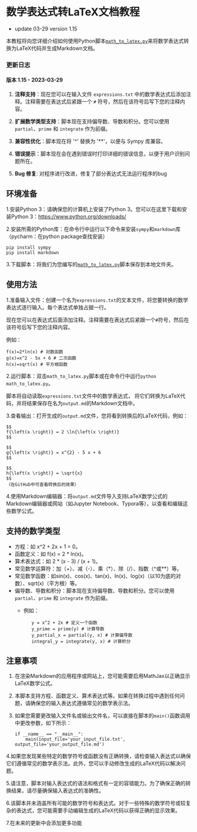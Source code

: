# 数学表达式转LaTeX文档教程

- update 03-29 version 1.15

本教程将向您详细介绍如何使用Python脚本[`math_to_latex.py`](https://github.com/MaomaoYsr/MATH-to-LateX/blob/main/math_to_latex.py)来将数学表达式转换为LaTeX代码并生成Markdown文档。


### 更新日志

#### 版本 1.15 - 2023-03-29
1. **注释支持**：现在您可以在输入文件 `expressions.txt` 中的数学表达式后添加注释。注释需要在表达式后紧跟一个 `#` 符号，然后在该符号后写下您的注释内容。

2. **扩展数学类型支持**：脚本现在支持偏导数、导数和积分。您可以使用 `partial`、`prime` 和 `integrate` 作为前缀。

3. **兼容性优化**：脚本现在将 '^' 替换为 '**'，以便与 Sympy 库兼容。

4. **错误提示**：脚本现在会在遇到错误时打印详细的错误信息，以便于用户识别问题所在。

5. **Bug 修复**: 对程序进行改进，修复了部分表达式无法运行程序的bug


## 环境准备
1.安装Python 3：请确保您的计算机上安装了Python 3。您可以在这里下载和安装Python 3：https://www.python.org/downloads/

2.安装所需的Python库：在命令行中运行以下命令来安装`sympy`和`markdown`库（pycharm：在python package查找安装）

```
pip install sympy
pip install markdown
```
3.下载脚本：将我们为您编写的[`math_to_latex.py`](https://github.com/MaomaoYsr/MATH-to-LateX/blob/main/math_to_latex.py)脚本保存到本地文件夹。

## 使用方法
1.准备输入文件：创建一个名为`expressions.txt`的文本文件，将您要转换的数学表达式逐行输入。每个表达式单独占据一行。

现在您可以在表达式后面添加注释。注释需要在表达式后紧跟一个`#`符号，然后在该符号后写下您的注释内容。


例如：
```
f(x)=2*ln(x) # 对数函数
g(x)=x^2 - 5x + 6 # 二次函数
h(x)=sqrt(x) # 平方根函数
```
2.运行脚本：双击`math_to_latex.py`脚本或在命令行中运行`python math_to_latex.py`。

脚本将自动读取`expressions.txt`文件中的数学表达式，
将它们转换为LaTeX代码，并将结果保存在名为`output.md`的Markdown文档中。

3.查看输出：打开生成的`output.md`文件，您将看到转换后的LaTeX代码，例如：
```
$$
f{\left(x \right)} = 2 \ln{\left(x \right)}
$$

$$
g{\left(x \right)} = x^{2} - 5 x + 6
$$

$$
h{\left(x \right)} = \sqrt{x}
$$
（在GitHub中可查看转换后的效果）
```


4.使用Markdown编辑器：将`output.md`文件导入支持LaTeX数学公式的Markdown编辑器或网站（如Jupyter Notebook、Typora等），以查看和编辑这些数学公式。

## 支持的数学类型
- 方程：如 x^2 + 2x + 1 = 0。
- 函数定义：如 f(x) = 2 * ln(x)。
- 算术表达式：如 2 * (x - 3) / (x + 1)。
- 常见数学运算符：加（+）、减（-）、乘（*）、除（/）、指数（^或**）等。
- 常见数学函数：如sin(x)、cos(x)、tan(x)、ln(x)、log(x)（以10为底的对数）、sqrt(x)（平方根）等。
- 偏导数、导数和积分：脚本现在支持偏导数、导数和积分。您可以使用 `partial`、`prime` 和 `integrate` 作为前缀。
   - 例如：
          
          
            y = x^2 + 2x # 定义一个函数
            y_prime = prime(y) # 计算导数
            y_partial_x = partial(y, x) # 计算偏导数
            integral_y = integrate(y, x) # 计算积分

          
## 注意事项

1. 在渲染Markdown的应用程序或网站上，您可能需要启用MathJax以正确显示LaTeX数学公式。

2. 本脚本支持方程、函数定义、算术表达式等。如果在转换过程中遇到任何问题，请确保您的输入表达式遵循常见的数学表示法。

3. 如果您需要更改输入文件名或输出文件名，可以直接在脚本的`main()`函数调用中更改参数，如下所示：

   ```
   if __name__ == "__main__":
       main(input_file='your_input_file.txt', output_file='your_output_file.md')
   ```

4.如果您发现某些特定的数学符号或函数没有正确转换，请检查输入表达式以确保它们遵循常见的数学表示法。此外，您可以手动修改生成的LaTeX代码以解决问题。


5.请注意，脚本对输入表达式的语法和格式有一定的容错能力。为了确保正确的转换结果，请尽量确保输入表达式的准确性。


6.该脚本并未涵盖所有可能的数学符号和表达式。对于一些特殊的数学符号或较复杂的表达式，您可能需要手动编辑生成的LaTeX代码以获得正确的显示效果。


7.在未来的更新中会添加更多功能
